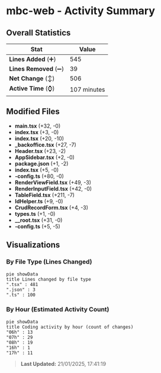 # mbc-web - Activity Summary 

## Overall Statistics

| Stat                   | Value                                                             |
| ---------------------- | ----------------------------------------------------------------- |
| **Lines Added** (➕)   | 545                                          |
| **Lines Removed** (➖) | 39                                        |
| **Net Change** (↕)    | 506                |
| **Active Time** (⌚)   | 107 minutes |


## Modified Files
- **main.tsx** (+32, -0)
- **index.tsx** (+3, -0)
- **index.tsx** (+20, -10)
- **_backoffice.tsx** (+27, -7)
- **Header.tsx** (+23, -2)
- **AppSidebar.tsx** (+2, -0)
- **package.json** (+1, -2)
- **index.tsx** (+5, -0)
- **-config.ts** (+80, -0)
- **RenderViewField.tsx** (+49, -3)
- **RenderInputField.tsx** (+42, -0)
- **TableField.tsx** (+211, -7)
- **IdHelper.ts** (+9, -0)
- **CrudRecordForm.tsx** (+4, -3)
- **types.ts** (+1, -0)
- **__root.tsx** (+31, -0)
- **-config.ts** (+5, -5)

## Visualizations

### By File Type (Lines Changed)

```mermaid
pie showData
title Lines changed by file type
".tsx" : 481
".json" : 3
".ts" : 100
```

### By Hour (Estimated Activity Count)

```mermaid
pie showData
title Coding activity by hour (count of changes)
"06h" : 13
"07h" : 29
"08h" : 19
"16h" : 1
"17h" : 11
```


> **Last Updated:** 21/01/2025, 17:41:19